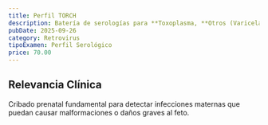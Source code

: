 ```yaml
---
title: Perfil TORCH
description: Batería de serologías para **Toxoplasma, **Otros (Varicela, Parvovirus), **Rubéola, **CMV, **Herpes. Infecciones peligrosas durante el embarazo.
pubDate: 2025-09-26
category: Retrovirus
tipoExamen: Perfil Serológico
price: 70.00
---
```


## Relevancia Clínica
Cribado prenatal fundamental para detectar infecciones maternas que puedan causar malformaciones o daños graves al feto.